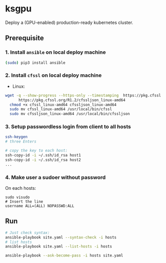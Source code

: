 # ksgpu

Deploy a (GPU-enabled) production-ready kubernetes cluster.

## Prerequisite

### 1. Install `ansible` on local deploy machine

```bash
(sudo) pip3 install ansible
```

### 2. Install `cfssl` on local deploy machine

* Linux:

```bash
wget -q --show-progress --https-only --timestamping  https://pkg.cfssl.org/R1.2/cfssl_linux-amd64 \
      https://pkg.cfssl.org/R1.2/cfssljson_linux-amd64
  chmod +x cfssl_linux-amd64 cfssljson_linux-amd64
  sudo mv cfssl_linux-amd64 /usr/local/bin/cfssl
  sudo mv cfssljson_linux-amd64 /usr/local/bin/cfssljson
```

### 3. Setup passwordless login from client to all hosts

```bash
ssh-keygen
# three Enters

# copy the key to each host:
ssh-copy-id -i ~/.ssh/id_rsa host1
ssh-copy-id -i ~/.ssh/id_rsa host2
...
```

### 4. Make user a sudoer without password

On each hosts:

```
sudo visudo
# Insert the line
username ALL=(ALL) NOPASSWD:ALL
```

## Run

```bash
# Just check syntax:
ansible-playbook site.yaml --syntax-check -i hosts
# list hosts
ansible-playbook site.yaml --list-hosts -i hosts
```

```bash
ansible-playbook --ask-become-pass -i hosts site.yaml
```
